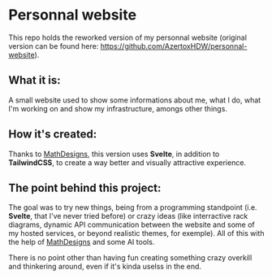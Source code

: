 # Personnal website

This repo holds the reworked version of my personnal website (original version can be found here: https://github.com/AzertoxHDW/personnal-website).

## What it is:
A small website used to show some informations about me, what I do, what I'm working on and show my infrastructure, amongs other things.

## How it's created:
Thanks to [MathDesigns](https://github.com/MathDesigns), this version uses **Svelte**, in addition to **TailwindCSS**, to create a way better and visually attractive experience.

## The point behind this project:
The goal was to try new things, being from a programming standpoint (i.e. **Svelte**, that I've never tried before) or crazy ideas (like interractive rack diagrams, dynamic API communication between the website and some of my hosted services, or beyond realistic themes, for exemple). All of this with the help of [MathDesigns](https://github.com/MathDesigns) and some AI tools.

There is no point other than having fun creating something crazy overkill and thinkering around, even if it's kinda uselss in the end.